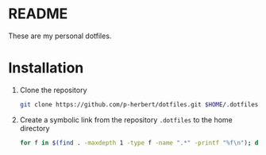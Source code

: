 # README

These are my personal dotfiles.

# Installation

1. Clone the repository

    ~~~bash
    git clone https://github.com/p-herbert/dotfiles.git $HOME/.dotfiles
    ~~~

2. Create a symbolic link from the repository `.dotfiles` to the home directory

    ~~~bash
    for f in $(find . -maxdepth 1 -type f -name ".*" -printf "%f\n"); do ln -s $f $HOME/$f; done
    ~~~
